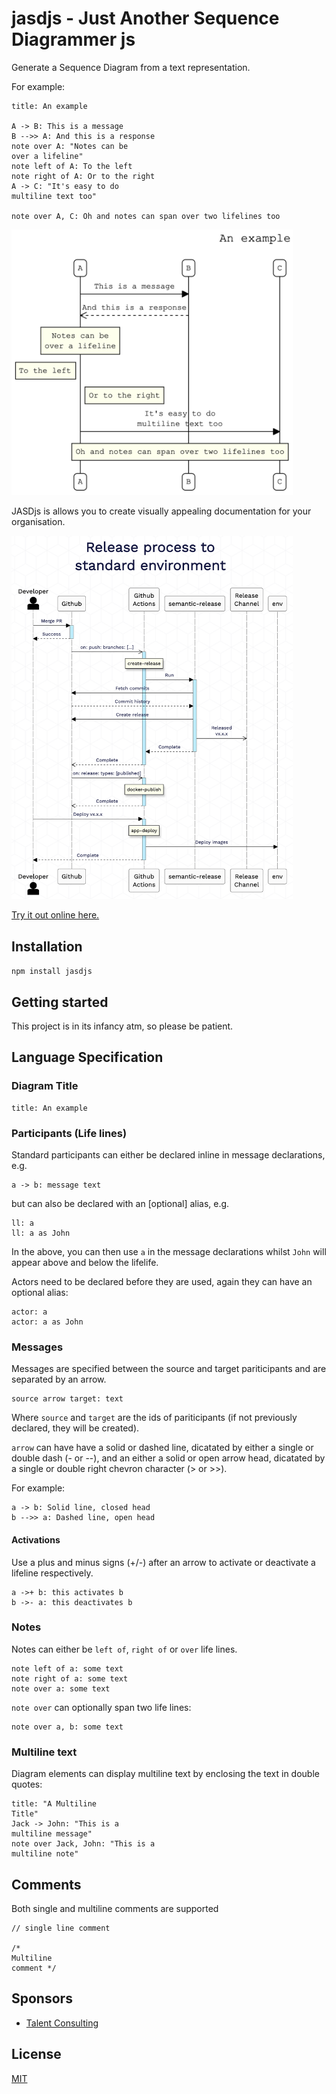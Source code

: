 # jasdjs - Just Another Sequence Diagrammer js

Generate a Sequence Diagram from a text representation.

For example:

```
title: An example

A -> B: This is a message
B -->> A: And this is a response
note over A: "Notes can be
over a lifeline"
note left of A: To the left
note right of A: Or to the right
A -> C: "It's easy to do
multiline text too"

note over A, C: Oh and notes can span over two lifelines too
```

<img src="images/example-1.png" width="450">

JASDjs is allows you to create visually appealing documentation for your organisation.

<img src="images/example-2.png" width="450">

[Try it out online here.](https://killij.github.io/jasdjs)


## Installation

```npm install jasdjs```

## Getting started
This project is in its infancy atm, so please be patient.

## Language Specification

### Diagram Title

```
title: An example
```

### Participants (Life lines)
Standard participants can either be declared inline in message declarations, e.g.
```
a -> b: message text
```
but can also be declared with an [optional] alias, e.g.
```
ll: a
ll: a as John
```

In the above, you can then use ```a``` in the message declarations whilst ```John``` will appear above and below the lifelife.

Actors need to be declared before they are used, again they can have an optional alias:
```
actor: a
actor: a as John
```

### Messages
Messages are specified between the source and target pariticipants and are separated by an arrow.

```
source arrow target: text
```

Where ```source``` and ```target``` are the ids of pariticipants (if not previously declared, they will be created).

```arrow``` can have have a solid or dashed line, dicatated by either a single or double dash (- or --), and an either a solid or open arrow head, dicatated by a single or double right chevron character (> or >>).

For example:
```
a -> b: Solid line, closed head 
b -->> a: Dashed line, open head
```

#### Activations
Use a plus and minus signs (+/-) after an arrow to activate or deactivate a lifeline respectively.
```
a ->+ b: this activates b
b ->- a: this deactivates b
```

### Notes
Notes can either be ```left of```, ```right of``` or ```over``` life lines.

```
note left of a: some text
note right of a: some text
note over a: some text
```

```note over``` can optionally span two life lines:
```
note over a, b: some text
```

### Multiline text
Diagram elements can display multiline text by enclosing the text in double quotes:

```
title: "A Multiline
Title"
Jack -> John: "This is a
multiline message"
note over Jack, John: "This is a
multiline note"
```

## Comments
Both single and multiline comments are supported
```
// single line comment

/*
Multiline
comment */
```

## Sponsors

- [Talent Consulting](https://www.talentconsulting.uk/)

## License
[MIT](LICENSE)
